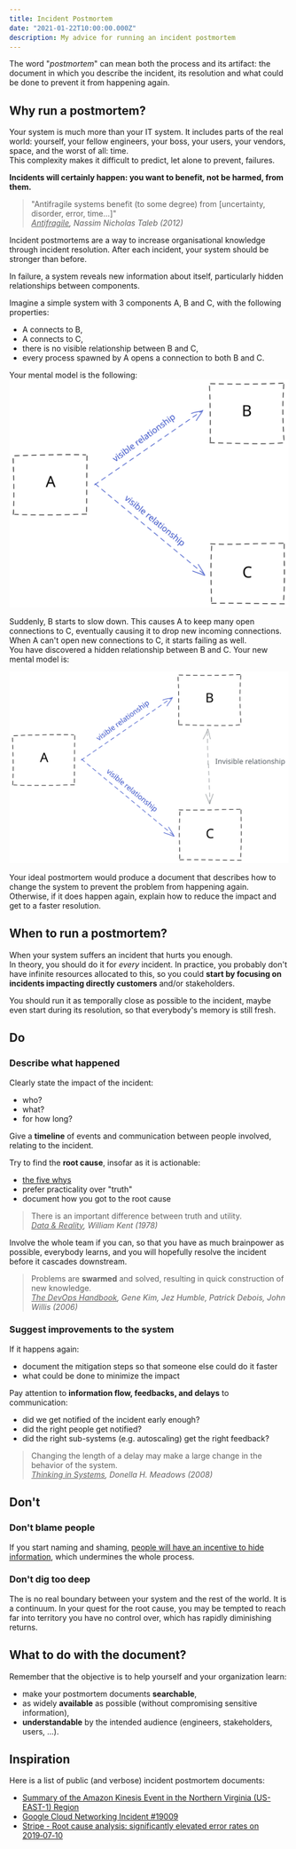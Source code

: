 ```yaml
---
title: Incident Postmortem
date: "2021-01-22T10:00:00.000Z"
description: My advice for running an incident postmortem
---
```


The word "*postmortem*" can mean both the process and its artifact: the document in which you describe the incident,
its resolution and what could be done to prevent it from happening again.

## Why run a postmortem?

Your system is much more than your IT system. It includes parts of the real world: yourself, your fellow engineers, your boss, your users, your vendors, space, and the worst of all: time.  
This complexity makes it difficult to predict, let alone to prevent, failures.  

**Incidents will certainly happen: you want to benefit, not be harmed, from them.** 

> "Antifragile systems benefit (to some degree) from [uncertainty, disorder, error, time...]"  
> <cite><u>Antifragile</u>, Nassim Nicholas Taleb (2012)</cite>

Incident postmortems are a way to increase organisational knowledge through incident resolution. After each incident, your system should be stronger than before.

In failure, a system reveals new information about itself, particularly hidden relationships between components.  

Imagine a simple system with 3 components A, B and C, with the following properties:  
* A connects to B,
* A connects to C,
* there is no visible relationship between B and C,
* every process spawned by A opens a connection to both B and C.

Your mental model is the following:  
![A system with 3 components](postmortems-illustration.svg "A system with 3 components")

Suddenly, B starts to slow down. This causes A to keep many open connections to C, eventually causing it to drop new incoming connections. When A can't open new connections to C, it starts failing as well.  
You have discovered a hidden relationship between B and C. Your new mental model is:  

![A system with 3 components](postmortems-illustration-2.svg "A system with 3 components and a hidden relationship")

Your ideal postmortem would produce a document that describes how to change the system to prevent the problem from happening again.  
Otherwise, if it does happen again, explain how to reduce the impact and get to a faster resolution.

## When to run a postmortem?

When your system suffers an incident that hurts you enough.  
In theory, you should do it for *every* incident. In practice, you probably don't have infinite resources allocated to this, so you could **start by focusing on incidents impacting directly customers** and/or stakeholders.  

You should run it as temporally close as possible to the incident, maybe even start during its resolution, so that everybody's memory is still fresh.

## Do

### Describe what happened
Clearly state the impact of the incident: 
* who?
* what?
* for how long?

Give a **timeline** of events and communication between people involved, relating to the incident.

Try to find the **root cause**, insofar as it is actionable:
* [the five whys](https://en.wikipedia.org/wiki/Five_whys)
* prefer practicality over "truth"
* document how you got to the root cause

> There is an important difference between truth and utility.  
> <cite><u>Data & Reality</u>, William Kent (1978)</cite>

Involve the whole team if you can, so that you have as much brainpower as possible, everybody learns, and you will hopefully resolve the incident before it cascades downstream.

> Problems are **swarmed** and solved, resulting in quick construction of new knowledge.  
> <cite><u>The DevOps Handbook</u>, Gene Kim, Jez Humble, Patrick Debois, John Willis (2006)</cite>

### Suggest improvements to the system

If it happens again:
- document the mitigation steps so that someone else could do it faster
- what could be done to minimize the impact

Pay attention to **information flow, feedbacks, and delays** to communication:
* did we get notified of the incident early enough?
* did the right people get notified?
* did the right sub-systems (e.g. autoscaling) get the right feedback?

> Changing the length of a delay may make a large change in the behavior of the system.  
> <cite><u>Thinking in Systems</u>, Donella H. Meadows (2008)</cite>

## Don't

### Don't blame people
If you start naming and shaming, [people will have an incentive to hide information](https://codeascraft.com/2012/05/22/blameless-postmortems/), which undermines the whole process.

### Don't dig too deep
The is no real boundary between your system and the rest of the world. It is a continuum. In your quest for the root cause, you may be tempted to reach far into territory you have no control over, which has rapidly diminishing returns.

## What to do with the document?

Remember that the objective is to help yourself and your organization learn:
* make your postmortem documents **searchable**,
* as widely **available** as possible (without compromising sensitive information), 
* **understandable** by the intended audience (engineers, stakeholders, users, ...).

## Inspiration

Here is a list of public (and verbose) incident postmortem documents:

* [Summary of the Amazon Kinesis Event in the Northern Virginia (US-EAST-1) Region](https://aws.amazon.com/message/11201/)
* [Google Cloud Networking Incident #19009](https://status.cloud.google.com/incident/cloud-networking/19009)
* [Stripe - Root cause analysis: significantly elevated error rates on 2019‑07‑10](https://stripe.com/rcas/2019-07-10)
